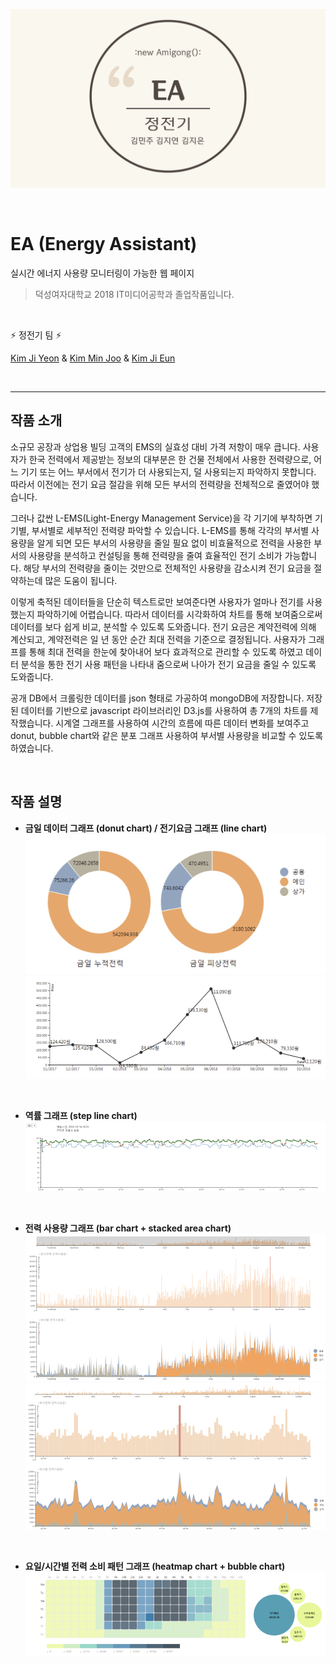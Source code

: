 ![EA](./public/images/EA2.png)

<br>

# EA (Energy Assistant)

실시간 에너지 사용량 모니터링이 가능한 웹 페이지

> 덕성여자대학교 2018 IT미디어공학과 졸업작품입니다.

<br>

:zap: 정전기 팀 :zap: <br>

[Kim Ji Yeon](https://www.github.com/jiyeonkim7) & [Kim Min Joo](https://www.github.com/minjooda) & [Kim Ji Eun](https://www.github.com/sliveryy)

<br>

---

## 작품 소개

 소규모 공장과 상업용 빌딩 고객의 EMS의 실효성 대비 가격 저항이 매우 큽니다. 사용자가 한국 전력에서 제공받는 정보의 대부분은 한 건물 전체에서 사용한 전력량으로, 어느 기기 또는 어느 부서에서 전기가 더 사용되는지, 덜 사용되는지 파악하지 못합니다. 따라서 이전에는 전기 요금 절감을 위해 모든 부서의 전력량을 전체적으로 줄였어야 했습니다. 
 
 그러나 값싼 L-EMS(Light-Energy Management Service)을 각 기기에 부착하면 기기별, 부서별로 세부적인 전력량 파악할 수 있습니다. L-EMS를 통해 각각의 부서별 사용량을 알게 되면 모든 부서의 사용량을 줄일 필요 없이 비효율적으로 전력을 사용한 부서의 사용량을 분석하고 컨설팅을 통해 전력량을 줄여 효율적인 전기 소비가 가능합니다. 해당 부서의 전력량을 줄이는 것만으로 전체적인 사용량을 감소시켜 전기 요금을 절약하는데 많은 도움이 됩니다.
 
 이렇게 축적된 데이터들을 단순히 텍스트로만 보여준다면 사용자가 얼마나 전기를 사용했는지 파악하기에 어렵습니다. 따라서 데이터를 시각화하여 차트를 통해 보여줌으로써 데이터를 보다 쉽게 비교, 분석할 수 있도록 도와줍니다. 전기 요금은 계약전력에 의해 계산되고, 계약전력은 일 년 동안 순간 최대 전력을 기준으로 결정됩니다. 사용자가 그래프를 통해 최대 전력을 한눈에 찾아내어 보다 효과적으로 관리할 수 있도록 하였고 데이터 분석을 통한 전기 사용 패턴을 나타내 줌으로써 나아가 전기 요금을 줄일 수 있도록 도와줍니다.

 공개 DB에서 크롤링한 데이터를 json 형태로 가공하여 mongoDB에 저장합니다.
 저장된 데이터를 기반으로 javascript 라이브러리인 D3.js를 사용하여 총 7개의 차트를 제작했습니다. 시계열 그래프를 사용하여 시간의 흐름에 따른 데이터 변화를 보여주고 donut, bubble chart와 같은 분포 그래프 사용하여 부서별 사용량을 비교할 수 있도록 하였습니다.

<br>

## 작품 설명

 * **금일 데이터 그래프 (donut chart) / 전기요금 그래프 (line chart)** 
 <br> ![donut chart](./public/images/donut.png)
 <br> ![line chart](./public/images/line.png)
 <br>

 * **역률 그래프 (step line chart)** 
 <br> ![step line chart](./public/images/stepLine.png)
 <br>

 * **전력 사용량 그래프 (bar chart + stacked area chart)** 
 <br> ![bar chart + stacked area chart](./public/images/bar&stackedArea.png)
 <br> ![bar chart + stacked area chart](./public/images/bar&stackedArea2.png)
 <br>

 * **요일/시간별 전력 소비 패턴 그래프 (heatmap chart + bubble chart)** 
 <br> ![heatmap chart + bubble chart](./public/images/heatmap.png)
 <br>

